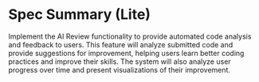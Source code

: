 # Spec Summary (Lite)

Implement the AI Review functionality to provide automated code analysis and feedback to users. This feature will analyze submitted code and provide suggestions for improvement, helping users learn better coding practices and improve their skills. The system will also analyze user progress over time and present visualizations of their improvement.